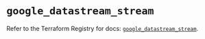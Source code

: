 # `google_datastream_stream`

Refer to the Terraform Registry for docs: [`google_datastream_stream`](https://registry.terraform.io/providers/hashicorp/google/5.25.0/docs/resources/datastream_stream).
